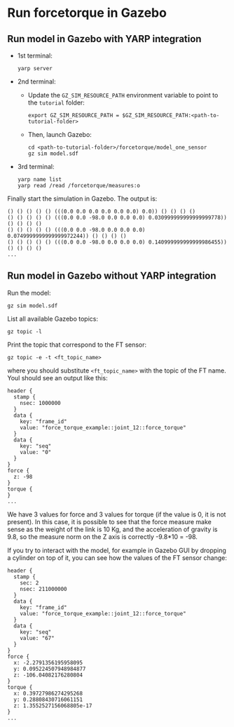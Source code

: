 # Run forcetorque in Gazebo

## Run model in Gazebo with YARP integration

- 1st terminal:
  ~~~
  yarp server
  ~~~
- 2nd terminal:
  - Update the `GZ_SIM_RESOURCE_PATH` environment variable to point to the `tutorial` folder:

    ~~~
    export GZ_SIM_RESOURCE_PATH = $GZ_SIM_RESOURCE_PATH:<path-to-tutorial-folder>
    ~~~

  - Then, launch Gazebo:

    ~~~
    cd <path-to-tutorial-folder>/forcetorque/model_one_sensor
    gz sim model.sdf
    ~~~

- 3rd terminal:
  ~~~
  yarp name list
  yarp read /read /forcetorque/measures:o
  ~~~

Finally start the simulation in Gazebo. The output is:
~~~
() () () () () (((0.0 0.0 0.0 0.0 0.0 0.0) 0.0)) () () () ()
() () () () () (((0.0 0.0 -98.0 0.0 0.0 0.0) 0.030999999999999999778)) () () () ()
() () () () () (((0.0 0.0 -98.0 0.0 0.0 0.0) 0.0749999999999999972244)) () () () ()
() () () () () (((0.0 0.0 -98.0 0.0 0.0 0.0) 0.140999999999999986455)) () () () ()
...
~~~

## Run model in Gazebo without YARP integration
Run the model:
```
gz sim model.sdf
```
List all available Gazebo topics:
```
gz topic -l
```
Print the topic that correspond to the FT sensor:
```
gz topic -e -t <ft_topic_name>
```
where you should substitute `<ft_topic_name>` with the topic of the FT name.
Youl should see an output like this:
```
header {
  stamp {
    nsec: 1000000
  }
  data {
    key: "frame_id"
    value: "force_torque_example::joint_12::force_torque"
  }
  data {
    key: "seq"
    value: "0"
  }
}
force {
  z: -98
}
torque {
}
...
```
We have 3 values for force and 3 values for torque (if the value is 0, it is not present).
In this case, it is possible to see that the force measure make sense as the weight of the link is 10 Kg, and the acceleration of gravity is 9.8, so the measure norm on the Z axis is correctly -9.8*10 = -98.

If you try to interact with the model, for example in Gazebo GUI by dropping a cylinder on top of it, you can see how the values of the FT sensor change:
```
header {
  stamp {
    sec: 2
    nsec: 211000000
  }
  data {
    key: "frame_id"
    value: "force_torque_example::joint_12::force_torque"
  }
  data {
    key: "seq"
    value: "67"
  }
}
force {
  x: -2.2791356195958095
  y: 0.095224507948984877
  z: -106.04082176280804
}
torque {
  x: 0.39727986274295268
  y: 0.28808430716061151
  z: 1.3552527156068805e-17
}
...
```
